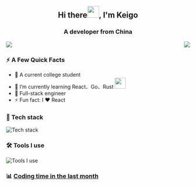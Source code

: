 
<h2 align="center">Hi there<img src="https://cdn.jsdelivr.net/gh/dmego/images/img/Hi.gif" height="32" />, I'm Keigo </h2>
<h3 align="center">A developer from China</h3>
<div style="display: flex; justify-content: space-between;">
<a href="#stats" align="center">
  <picture>
    <source 
      srcset="https://github-readme-stats.vercel.app/api?username=SliverKeigo&count_private=true&show_icons=true&include_all_commits=true&show_owner=true&theme=github_dark&hide_border=true&bg_color=00000000"
      media="(prefers-color-scheme: dark)"
    />
    <source
      srcset="https://github-readme-stats.vercel.app/api?username=SliverKeigo&count_private=true&show_icons=true&include_all_commits=true&show_owner=true&theme=default&hide_border=true&bg_color=00000000"
      media="(prefers-color-scheme: light), (prefers-color-scheme: no-preference)"
    />
    <img src="https://github-readme-stats.vercel.app/api?username=SliverKeigo&count_private=true&show_icons=true&include_all_commits=true&show_owner=true&theme=transparent" />
  </picture>
</a>

<a href="#stats" align="center">
  <picture>
    <source 
      srcset="https://github-readme-streak-stats.herokuapp.com?user=SliverKeigo&theme=transparent&hide_border=true"
      media="(prefers-color-scheme: dark)"
    />
    <source
      srcset="https://github-readme-streak-stats.herokuapp.com?user=SliverKeigo&theme=transparent&hide_border=true"
      media="(prefers-color-scheme: light), (prefers-color-scheme: no-preference)"
    />
    <img src="https://github-readme-streak-stats.herokuapp.com?user=SliverKeigo&theme=transparent&hide_border=true" />
  </picture>
</a>
</div>

### ⚡️ A Few Quick Facts
- 🧸 A current college student
- 🌱 I’m currently learning React、Go、Rust <img src="https://media.giphy.com/media/WUlplcMpOCEmTGBtBW/giphy.gif" width="30">
- 👜 Full-stack engineer
- ⚡ Fun fact: I ❤️ React



### 🔭 Tech stack

![Tech stack](https://skillicons.dev/icons?i=java,typescript,golang,vue,redis,python,tailwind,js,html,mysql,md)

### 🛠 Tools I use

![Tools I use](https://skillicons.dev/icons?i=vscode,idea,vercel,cloudflare,git,github,discord,postman)


### :bar_chart: [Coding time in the last month](https://github.com/muety/wakapi)
<!--START_SECTION:waka-->




<!--END_SECTION:waka-->


<!-- footer -->
